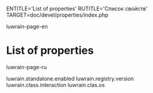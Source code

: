 
ENTITLE='List of properties'
RUTITLE='Список свойств'
TARGET=doc/devel/properties/index.php

luwrain-page-en

# List of properties

luwrain-page-ru

luwrain.standalone.enabled
luwrain.registry.version
luwrain.class.interaction
luwrain.clas.os
